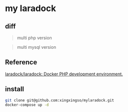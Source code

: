 # my laradock

## diff

> multi php version  

> multi mysql version

## Reference

[laradock/laradock: Docker PHP development environment.](https://github.com/laradock/laradock)

## install

```bash
git clone git@github.com:xingxingso/mylaradock.git
docker-compose up -d
```
